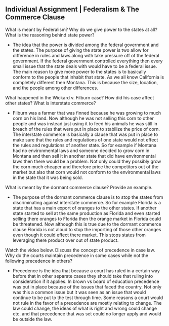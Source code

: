 ## Individual Assignment | Federalism & The Commerce Clause

What is meant by Federalism?  Why do we give power to the states at all? What is the reasoning behind state power?
  - The idea that the power is divided among the federal government and the states. The purpose of giving the state power is two allow for difference in rules and laws along with take pressure off of the federal government. If the federal government controlled everything then every small issue that the state deals with would have to be a federal issue. The main reason to give more power to the states is to basically conform to the people that inhabit that state. As we all know California is completely different then Montana. This is because the size, location, and the people among other differences.

What happened in the Wickard v. Filburn case? How did his case affect other states? What is interstate commerce?
  - Filburn was a farmer that was finned because he was growing to much corn on his land. Now although he was not selling this corn to other people and was instead just using it to feed his animals he was still in breach of the rules that were put in place to stabilize the price of corn. The interstate commerce is basically a clause that was put in place to make sure that the rules and regulations of one state would not effect the rules and regulations of another state. So for example if Montana had no environmental laws and someone decided to grow corn in Montana and then sell it in another state that did have environmental laws then there would be a problem. Not only could they possibly grow the corn much cheaper and therefore price the competitors out of the market but also that corn would not conform to the environmental laws in the state that it was being sold.

What is meant by the dormant commerce clause?  Provide an example.
  - The purpose of the dormant commerce clause is to stop the states from discriminating against interstate commerce. So for example Florida is a state that has a main export of oranges to the other states. If another state started to sell at the same production as Florida and even started selling there oranges to Florida then the orange market in Florida could be threatened. Now although this is true due to the dormant commerce clause Florida is not aloud to stop the importing of those other oranges even though it could effect there market. This stops states from leveraging there product over out of state product.

Watch the video below.  Discuss the concept of precedence in case law.  Why do the courts maintain precedence in some cases while not the following precedence in others?  
  - Precedence is the idea that because a court has ruled in a certain way before that in other separate cases they should take that ruling into consideration if it applies. In brown vs board of education precedence was put in place because of the issues that faced the country. Not only was this a common issue but it was seen as an issue that would continue to be put to the test through time. Some reasons a court would not rule in the favor of a precedence are mostly relating to change. The law could change, the ideas of what is right and wrong could change etc. and that precedence that was set could no longer apply and would be outside the law. 
